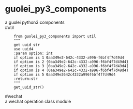 # guolei_py3_components
a guolei python3 components  
#util
```
    from guolei_py3_components import util
    """
    get uuid str
    use uuid4
    :param option: int
    if option is 1 0aa349e2-642c-4332-a996-f6bf4f7d49d4
    if option is 2 {0aa349e2-642c-4332-a996-f6bf4f7d49d4}
    if option is 3 [0aa349e2-642c-4332-a996-f6bf4f7d49d4]
    if option is 4 (0aa349e2-642c-4332-a996-f6bf4f7d49d4)
    if option is 5 0aa349e2642c4332a996f6bf4f7d49d4
    :return:str
    """
    get_uuid_str()
```

#wechat  
a wechat operation class module

